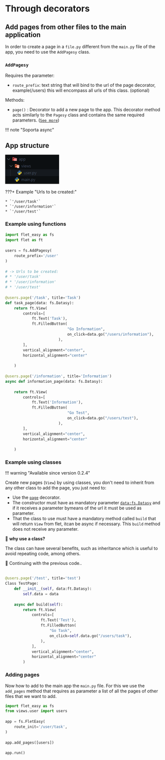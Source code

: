 # Through decorators

## Add pages from other files to the main application

In order to create a page in a `file.py` different from the `main.py` file of the app, you need to use the `AddPagesy` class.

### `AddPagesy`

Requires the parameter:

* `route_prefix`: text string that will bind to the url of the page decorator, example(/users) this will encompass all urls of this class. (optional)

Methods:

* `page()` : Decorator to add a new page to the app. This decorator method acts similarly to the `Pagesy` class and contains the same required parameters. ([`See more`](/flet-easy/0.2.0/add-pages/by-means-of-functions/#pagesy))

!!! note "Soporta async"

## App structure

![FletEasy](../assets/images/struct-views.png "App structure")

???+ Example "Urls to be created:"

    * `'/user/task'`
    * `'/user/information'`
    * `'/user/test'`

### **Example using functions**

```python title="user.py" hl_lines="4-6 13 15 28 31"
import flet_easy as fs
import flet as ft

users = fs.AddPagesy(
    route_prefix='/user'
)

# -> Urls to be created:
# * '/user/task'
# * '/user/information'
# * '/user/test'

@users.page('/task', title='Task')
def task_page(data: fs.Datasy):
    return ft.View(
        controls=[
            ft.Text('Task'),
            ft.FilledButton(
                            "Go Information",
                            on_click=data.go("/users/information"),
                        ),
        ],
        vertical_alignment="center",
        horizontal_alignment="center"

    )

@users.page('/information', title='Information')
async def information_page(data: fs.Datasy):

    return ft.View(
        controls=[
            ft.Text('Information'),
            ft.FilledButton(
                            "Go Test",
                            on_click=data.go("/users/test"),
                        ),
        ],
        vertical_alignment="center",
        horizontal_alignment="center"

    )
```

### **Example using classes**

!!! warning "Available since version 0.2.4"

Create new pages (`View`) by using classes, you don't need to inherit from any other class to add the page, you just need to:

* Use the [`page`](/flet-easy/0.2.0/how-to-use/#decorator-page) decorator.
* The constructor must have as mandatory parameter [`data:fs.Datasy`](/flet-easy/0.2.0/how-to-use/#datasy-data) and if it receives a parameter bymeans of the url it must be used as parameter.
* That the class to use must have a mandatory method called `build` that will return `View` from flet, itcan be async if necessary. This `build` method does not receive any parameter.

🤔 **why use a class?**

The class can have several benefits, such as inheritance which is useful to avoid repeating code, among others.

👀 Continuing with the previous code..

```python title="user.py" hl_lines="2 6"

@users.page('/test', title='test')
Class TestPage:
    def __init__(self, data:ft.Datasy):
        self.data = data

    async def build(self):
        return ft.View(
            controls=[
                ft.Text('Test'),
                ft.FilledButton(
                    "Go Task",
                    on_click=self.data.go("/users/task"),
                ),
            ],
            vertical_alignment="center",
            horizontal_alignment="center"
        )

```

### Adding pages

Now how to add to the main app the `main.py` file. For this we use the `add_pages` method that requires as parameter a list of all the pages of other files that we want to add.

```Python title="main.py" hl_lines="2 8"
import flet_easy as fs
from views.user import users

app = fs.FletEasy(
    route_init='/user/task',
)

app.add_pages([users])

app.run()
```
